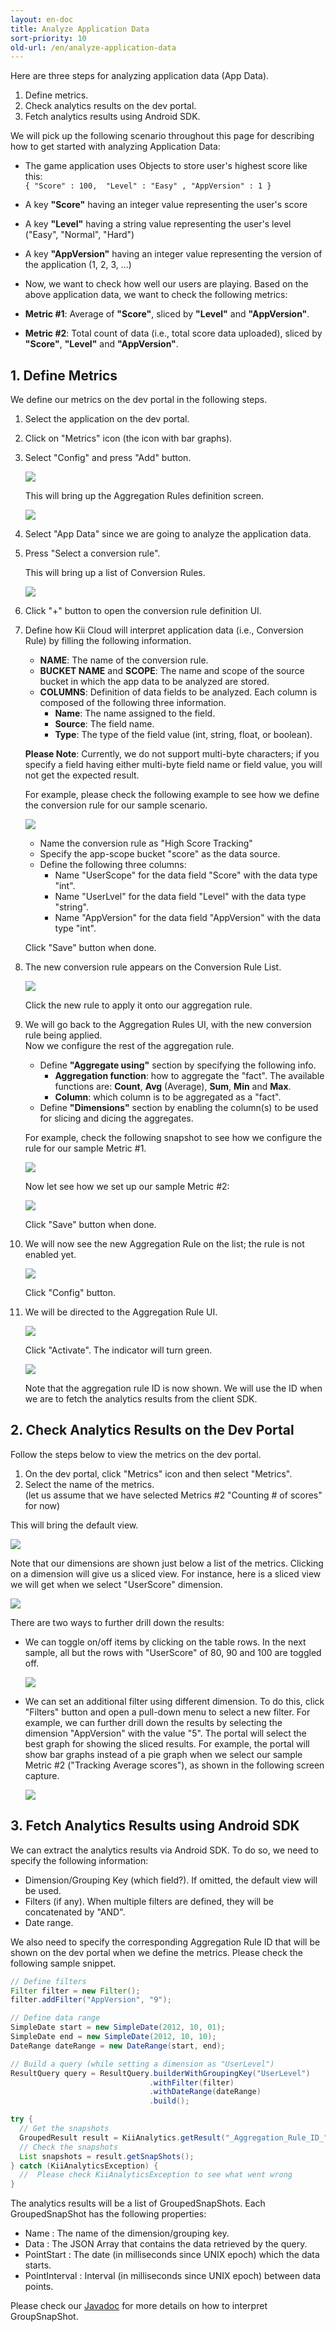 ```yaml
---
layout: en-doc
title: Analyze Application Data
sort-priority: 10
old-url: /en/analyze-application-data
---
```

Here are three steps for analyzing application data (App Data).

1. Define metrics.
2. Check analytics results on the dev portal.
3. Fetch analytics results using Android SDK.

We will pick up the following scenario throughout this page for describing how to get started with analyzing Application Data:

* The game application uses Objects to store user's highest score like this:<br />```{ "Score" : 100,  "Level" : "Easy" , "AppVersion" : 1 }```
 * A key **"Score"** having an integer value representing the user's score
 * A key **"Level"** having a string value representing the user's level ("Easy", "Normal", "Hard")
 * A key **"AppVersion"** having an integer value representing the version of the application (1, 2, 3, ...)

* Now, we want to check how well our users are playing.   Based on the above application data, we want to check the following metrics:
 * **Metric #1**: Average of **"Score"**, sliced by **"Level"** and **"AppVersion"**.
 * **Metric #2**: Total count of data (i.e., total score data uploaded), sliced by **"Score"**, **"Level"** and **"AppVersion"**.


## 1. Define Metrics

We define our metrics on the dev portal in the following steps.

1. Select the application on the dev portal.

2. Click on "Metrics" icon (the icon with bar graphs).

3. Select "Config" and press "Add" button.

   ![](01.png)

   This will bring up the Aggregation Rules definition screen.

   ![](02.png)

4. Select "App Data" since we are going to analyze the application data.

5. Press "Select a conversion rule".

   This will bring up a list of Conversion Rules.

   ![](03.png)

6. Click "+" button to open the conversion rule definition UI.

7. Define how Kii Cloud will interpret application data (i.e., Conversion Rule) by filling the following information.
    * **NAME**: The name of the conversion rule.
    * **BUCKET NAME** and **SCOPE**: The name and scope of the source bucket in which the app data to be analyzed are stored.
    * **COLUMNS**: Definition of data fields to be analyzed.  Each column is composed of the following three information.
        * **Name**: The name assigned to the field.
        * **Source**: The field name.
        * **Type**: The type of the field value (int, string, float, or boolean).

    **Please Note**: Currently, we do not support multi-byte characters; if you specify a field having either multi-byte field name or field value, you will not get the expected result.

    For example, please check the following example to see how we define the conversion rule for our sample scenario.

    ![](04.png)
    * Name the conversion rule as "High Score Tracking"
    * Specify the app-scope bucket "score" as the data source.
    * Define the following three columns:
        * Name "UserScope" for the data field "Score" with the data type "int".
        * Name "UserLvel" for the data field "Level" with the data type "string".
        * Name "AppVersion" for the data field "AppVersion" with the data type "int".

   Click "Save" button when done.

8. The new conversion rule appears on the Conversion Rule List.

    ![](05.png)

    Click the new rule to apply it onto our aggregation rule.

9. We will go back to the Aggregation Rules UI, with the new conversion rule being applied.<BR />Now we configure the rest of the aggregation rule.  
    * Define **"Aggregate using"** section by specifying the following info.
        * **Aggregation function**: how to aggregate the "fact".  The available functions are: **Count**, **Avg** (Average), **Sum**, **Min** and **Max**.
        * **Column**: which column is to be aggregated as a "fact".
    * Define **"Dimensions"** section by enabling the column(s) to be used for slicing and dicing the aggregates.

    For example, check the following snapshot to see how we configure the rule for our sample Metric #1.

    ![](06.png)

    Now let see how we set up our sample Metric #2:

    ![](07.png)

    Click "Save" button when done.

10. We will now see the new Aggregation Rule on the list; the rule is not enabled yet.

    ![](08.png)

    Click "Config" button.

11. We will be directed to the Aggregation Rule UI.

    ![](09.png)

    Click "Activate". The indicator will turn green.

    ![](10.png)

    Note that the aggregation rule ID is now shown. We will use the ID when we are to fetch the analytics results from the client SDK.


## 2. Check Analytics Results on the Dev Portal

Follow the steps below to view the metrics on the dev portal.

1. On the dev portal, click "Metrics" icon and then select "Metrics".
2. Select the name of the metrics.<BR />(let us assume that we have selected Metrics #2 "Counting # of scores" for now)

This will bring the default view.

![](11.png)

Note that our dimensions are shown just below a list of the metrics.  Clicking on a dimension will give us a sliced view.  For instance, here is a sliced view we will get when we select "UserScore" dimension.

![](12.png)

There are two ways to further drill down the results:

* We can toggle on/off items by clicking on the table rows.  In the next sample, all but the rows with "UserScore" of 80, 90 and 100 are toggled off.

    ![](13.png)

* We can set an additional filter using different dimension. To do this, click "Filters" button and open a pull-down menu to select a new filter.  For example, we can further drill down the results by selecting the dimension "AppVersion" with the value "5".
    The portal will select the best graph for showing the sliced results.
For example, the portal will show bar graphs instead of a pie graph when we select our sample Metric #2 ("Tracking Average scores"), as shown in the following screen capture.

    ![](14.png)


## 3. Fetch Analytics Results using Android SDK

We can extract the analytics results via Android SDK.  To do so, we need to specify the following information:

* Dimension/Grouping Key (which field?).  If omitted, the default view will be used.
* Filters (if any).  When multiple filters are defined, they will be concatenated by "AND".
* Date range.

We also need to specify the corresponding Aggregation Rule ID that will be shown on the dev portal when we define the metrics.  Please check the following sample snippet.

```java
// Define filters
Filter filter = new Filter();
filter.addFilter("AppVersion", "9");

// Define data range
SimpleDate start = new SimpleDate(2012, 10, 01);
SimpleDate end = new SimpleDate(2012, 10, 10);
DateRange dateRange = new DateRange(start, end);

// Build a query (while setting a dimension as "UserLevel")
ResultQuery query = ResultQuery.builderWithGroupingKey("UserLevel")
                               .withFilter(filter)
                               .withDateRange(dateRange)
                               .build();

try {
  // Get the snapshots
  GroupedResult result = KiiAnalytics.getResult("_Aggregation_Rule_ID_", query);
  // Check the snapshots
  List snapshots = result.getSnapShots();
} catch (KiiAnalyticsException) {
  //  Please check KiiAnalyticsException to see what went wrong
}
```

The analytics results will be a list of GroupedSnapShots.  Each GroupedSnapShot has the following properties:

* Name : The name of the dimension/grouping key.
* Data : The JSON Array that contains the data retrieved by the query.
* PointStart : The date (in milliseconds since UNIX epoch) which the data starts.
* PointInterval : Interval (in milliseconds since UNIX epoch) between data points.

Please check our [Javadoc](http://static.kii.com/devportal/docs/analytics/com/kii/cloud/analytics/aggregationresult/GroupedSnapShot.html) for more details on how to interpret GroupSnapShot.